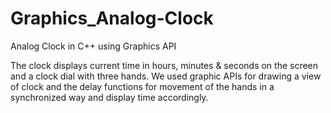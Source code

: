 # Graphics_Analog-Clock
Analog Clock in C++ using Graphics API

The clock displays current time in hours, minutes & seconds on the screen and a clock dial with three hands. We used graphic APIs for drawing a view of clock and the delay functions for movement of the hands in a synchronized way and display time accordingly.
